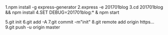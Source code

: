 1.npm install -g express-generator
2.express -e 201701blog
3.cd 201701blog && npm install
4.SET DEBUG=201701blog:* & npm start

5.git init
6.git add -A
7.git commit -m"init"
8.git remote add origin  https...
9.git push -u origin master